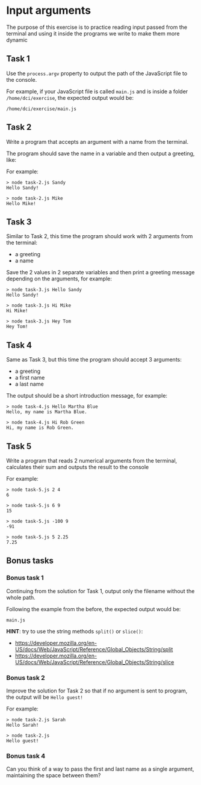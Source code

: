 # Input arguments

The purpose of this exercise is to practice reading input passed from the terminal and using it inside the programs we write to make them more dynamic

## Task 1

Use the `process.argv` property to output the path of the JavaScript file to the console.

For example, if your JavaScript file is called `main.js` and is inside a folder `/home/dci/exercise`, the expected output would be:

```plaintext
/home/dci/exercise/main.js
```


## Task 2

Write a program that accepts an argument with a name from the terminal.

The program should save the name in a variable and then output a greeting, like:

For example:
```plaintext
> node task-2.js Sandy
Hello Sandy!

> node task-2.js Mike 
Hello Mike!
```

## Task 3

Similar to Task 2, this time the program should work with 2 arguments from the terminal:

- a greeting
- a name

Save the 2 values in 2 separate variables and then print a greeting message depending on the arguments, for example:

```plaintext
> node task-3.js Hello Sandy
Hello Sandy!

> node task-3.js Hi Mike 
Hi Mike!

> node task-3.js Hey Tom 
Hey Tom!
```

## Task 4

Same as Task 3, but this time the program should accept 3 arguments:

- a greeting
- a first name 
- a last name 

The output should be a short introduction message, for example:
```plaintext
> node task-4.js Hello Martha Blue 
Hello, my name is Martha Blue.

> node task-4.js Hi Rob Green 
Hi, my name is Rob Green.
```

## Task 5

Write a program that reads 2 numerical arguments from the terminal, calculates their sum and outputs the result to the console

For example:
```plaintext
> node task-5.js 2 4
6

> node task-5.js 6 9
15

> node task-5.js -100 9
-91

> node task-5.js 5 2.25 
7.25
```

## Bonus tasks

### Bonus task 1

Continuing from the solution for Task 1, output only the filename without the whole path.

Following the example from the before, the expected output would be:

```plaintext
main.js
```

**HINT**: try to use the string methods `split()` or `slice()`:

- https://developer.mozilla.org/en-US/docs/Web/JavaScript/Reference/Global_Objects/String/split
- https://developer.mozilla.org/en-US/docs/Web/JavaScript/Reference/Global_Objects/String/slice

### Bonus task 2

Improve the solution for Task 2 so that if no argument is sent to program, the output will be `Hello guest!`

For example:
```plaintext
> node task-2.js Sarah
Hello Sarah!

> node task-2.js
Hello guest!

```


### Bonus task 4

Can you think of a way to pass the first and last name as a single argument, maintaining the space between them?
